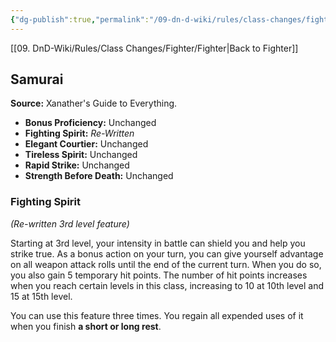 ```yaml
---
{"dg-publish":true,"permalink":"/09-dn-d-wiki/rules/class-changes/fighter/samurai/","tags":["class","fighter","subclass"]}
---
```


[[09. DnD-Wiki/Rules/Class Changes/Fighter/Fighter\|Back to Fighter]]

## Samurai

**Source:** Xanather's Guide to Everything.
* **Bonus Proficiency:** Unchanged
* **Fighting Spirit:** *Re-Written*
* **Elegant Courtier:** Unchanged
* **Tireless Spirit:** Unchanged
* **Rapid Strike:** Unchanged
* **Strength Before Death:** Unchanged

### Fighting Spirit
*(Re-written 3rd level feature)*

Starting at 3rd level, your intensity in battle can shield you and help you strike true. As a bonus action on your turn, you can give yourself advantage on all weapon attack rolls until the end of the current turn. When you do so, you also gain 5 temporary hit points. The number of hit points increases when you reach certain levels in this class, increasing to 10 at 10th level and 15 at 15th level.

You can use this feature three times. You regain all expended uses of it when you finish **a short or long rest**.
